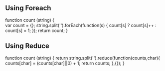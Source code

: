 ## Using Foreach

function count (string) {  
 var count = {};
string.split('').forEach(function(s) {
count[s] ? count[s]++ : count[s] = 1;
});
return count;
}

## Using Reduce

function count (string) {
return string.split('').reduce(function(counts,char){
counts[char] = (counts[char]||0) + 1;
return counts;
},{});
}
